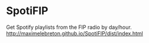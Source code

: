 SpotiFIP
========

Get Spotify playlists from the FIP radio by day/hour.  
http://maximelebreton.github.io/SpotiFIP/dist/index.html
